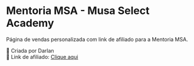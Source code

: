 # Mentoria MSA - Musa Select Academy

Página de vendas personalizada com link de afiliado para a Mentoria MSA.

🚀 Criada por Darlan  
🎯 Link de afiliado: [Clique aqui](https://pay.kiwify.com.br/Zq9zquU?afid=oVWOyV4y)
